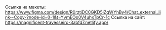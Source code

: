 Ссылка на макеты:
https://www.figma.com/design/R0rztiDC0GKD5iZqWYhBy4/Chat_external_link--Copy-?node-id=0-1&t=YvmEOo0V4uhxTpCr-1с
Ссылка на сайт: https://magnificent-travesseiro-3abfd7.netlify.app/

